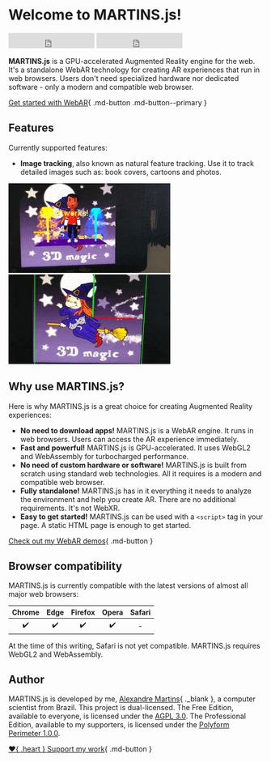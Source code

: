 # Welcome to MARTINS.js!

<iframe src="https://ghbtns.com/github-btn.html?user=alemart&repo=martins-js&type=star&count=true&size=large" frameborder="0" scrolling="0" width="170" height="30" title="GitHub"></iframe> <iframe src="https://ghbtns.com/github-btn.html?user=alemart&repo=martins-js&type=watch&count=true&size=large&v=2" frameborder="0" scrolling="0" width="170" height="30" title="GitHub"></iframe>

**MARTINS.js** is a GPU-accelerated Augmented Reality engine for the web. It's a standalone WebAR technology for creating AR experiences that run in web browsers. Users don't need specialized hardware nor dedicated software - only a modern and compatible web browser.

[Get started with WebAR](./introduction.md){ .md-button .md-button--primary }

## Features

Currently supported features:

* **Image tracking**, also known as natural feature tracking. Use it to track detailed images such as: book covers, cartoons and photos.

![WebAR demo](../img/demo-aframe.gif) ![WebAR demo](../img/demo-hello.gif)

## Why use MARTINS.js?

Here is why MARTINS.js is a great choice for creating Augmented Reality experiences:

* **No need to download apps!** MARTINS.js is a WebAR engine. It runs in web browsers. Users can access the AR experience immediately.
* **Fast and powerful!** MARTINS.js is GPU-accelerated. It uses WebGL2 and WebAssembly for turbocharged performance.
* **No need of custom hardware or software!** MARTINS.js is built from scratch using standard web technologies. All it requires is a modern and compatible web browser.
* **Fully standalone!** MARTINS.js has in it everything it needs to analyze the environment and help you create AR. There are no additional requirements. It's not WebXR.
* **Easy to get started!** MARTINS.js can be used with a `<script>` tag in your page. A static HTML page is enough to get started.

[Check out my WebAR demos](../demos.md){ .md-button }

## Browser compatibility

MARTINS.js is currently compatible with the latest versions of almost all major web browsers:

| Chrome | Edge | Firefox | Opera | Safari |
|:------:|:----:|:-------:|:-----:|:------:|
| :heavy_check_mark: | :heavy_check_mark: | :heavy_check_mark: | :heavy_check_mark: | - |

At the time of this writing, Safari is not yet compatible. MARTINS.js requires WebGL2 and WebAssembly.

## Author

MARTINS.js is developed by me, [Alexandre Martins](https://github.com/alemart){ ._blank }, a computer scientist from Brazil. This project is dual-licensed. The Free Edition, available to everyone, is licensed under the [AGPL 3.0](../license/agpl-3.0.md). The Professional Edition, available to my supporters, is licensed under the [Polyform Perimeter 1.0.0](../license/PolyForm-Perimeter-1.0.0-1.md).

[:heart:{ .heart } Support my work](../support-my-work.md){ .md-button }